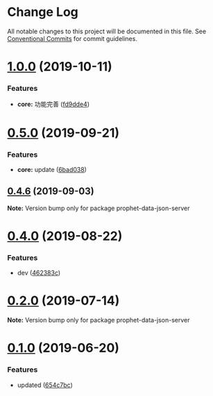 # Change Log

All notable changes to this project will be documented in this file.
See [Conventional Commits](https://conventionalcommits.org) for commit guidelines.

# [1.0.0](https://github.com/stbui/propht/compare/v0.4.6...v1.0.0) (2019-10-11)


### Features

* **core:** 功能完善 ([fd9dde4](https://github.com/stbui/propht/commit/fd9dde4))





# [0.5.0](https://github.com/stbui/propht/compare/v0.4.6...v0.5.0) (2019-09-21)


### Features

* **core:** update ([6bad038](https://github.com/stbui/propht/commit/6bad038))





## [0.4.6](https://github.com/stbui/propht/compare/v0.4.5...v0.4.6) (2019-09-03)

**Note:** Version bump only for package prophet-data-json-server





# [0.4.0](https://github.com/stbui/propht/compare/v0.3.0...v0.4.0) (2019-08-22)


### Features

* dev ([462383c](https://github.com/stbui/propht/commit/462383c))





# [0.2.0](https://github.com/stbui/propht/compare/v0.1.20...v0.2.0) (2019-07-14)

**Note:** Version bump only for package prophet-data-json-server





# [0.1.0](https://github.com/stbui/react-admin-kit/compare/v0.0.6...v0.1.0) (2019-06-20)


### Features

* updated ([654c7bc](https://github.com/stbui/react-admin-kit/commit/654c7bc))
